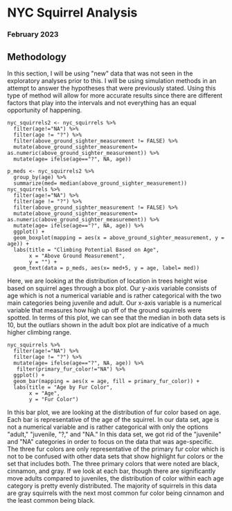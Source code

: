 # NYC Squirrel Analysis 
### February 2023

## Methodology

In this section, I will be using "new" data that was not seen in the exploratory analyses prior to this. I will be using simulation methods in an attempt to answer the hypotheses that were previously stated. Using this type of method will allow for more accurate results since there are different factors that play into the intervals and not everything has an equal opportunity of happening. 

```{r}
nyc_squirrels2 <- nyc_squirrels %>%
  filter(age!="NA") %>%
  filter(age != "?") %>%
  filter(above_ground_sighter_measurement != FALSE) %>%
  mutate(above_ground_sighter_measurement= as.numeric(above_ground_sighter_measurement)) %>%
  mutate(age= ifelse(age=="?", NA, age))

p_meds <- nyc_squirrels2 %>%
  group_by(age) %>%
  summarize(med= median(above_ground_sighter_measurement))
nyc_squirrels %>%
  filter(age!="NA") %>%
  filter(age != "?") %>%
  filter(above_ground_sighter_measurement != FALSE) %>%
  mutate(above_ground_sighter_measurement= as.numeric(above_ground_sighter_measurement)) %>%
  mutate(age= ifelse(age=="?", NA, age)) %>%
  ggplot() +
  geom_boxplot(mapping = aes(x = above_ground_sighter_measurement, y = age)) +
  labs(title = "Climbing Potential Based on Age",
       x = "Above Ground Measurement",
       y = "") + 
  geom_text(data = p_meds, aes(x= med+5, y = age, label= med))
```

Here, we are looking at the distribution of location in trees height wise based on squirrel ages through a box plot. Our y-axis variable consists of age which is not a numerical variable and is rather categorical with the two main categories being juvenile and adult. Our x-axis variable is a numerical variable that measures how high up off of the ground squirrels were spotted. 
In terms of this plot, we can see that the median in both data sets is 10, but the outliars shown in the adult box plot are indicative of a much higher climbing range.

```{r}
nyc_squirrels %>%
  filter(age!="NA") %>%
  filter(age != "?") %>%
  mutate(age= ifelse(age=="?", NA, age)) %>%
   filter(primary_fur_color!="NA") %>%
  ggplot() +
  geom_bar(mapping = aes(x = age, fill = primary_fur_color)) +
  labs(title = "Age by Fur Color",
       x = "Age",
       y = "Fur Color")
```

In this bar plot, we are looking at the distribution of fur color based on age. Each bar is representative of the age of the squirrel. In our data set, age is not a numerical variable and is rather categorical with only the options "adult," "juvenile, "?," and "NA." In this data set, we got rid of the "juvenile" and "NA" categories in order to focus on the data that was age-specific. The three fur colors are only representative of the primary fur color which is not to be confused with other data sets that show highlight fur colors or the set that includes both. The three primary colors that were noted are black, cinnamon, and gray.
If we look at each bar, though there are significantly move adults compared to juveniles, the distribution of color within each age category is pretty evenly distributed. The majority of squirrels in this data are gray squirrels with the next most common fur color being cinnamon and the least common being black. 
